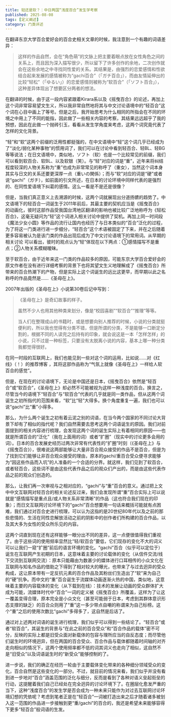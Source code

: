 ```yaml
---
title: 轻还是软？：中日两国“浅度百合”发生学考察
published: 2025-08-08
tags: [定义阐述]
category: 门类评述
---
```


在翻译东京大学百合爱好会的百合史相关文章的时候，我注意到一个有趣的词语差异：

> 这样的作品自然，会在“角色萌”的文脉上把主要着眼点放在女性角色之间的关系上，而且因为深入描写很少，所以留下了许多创作的余地，二次创作就会在这些余地之中寻找同性爱的关系。其结果是，由强烈的恋爱感情和性欲结合起来发展的感情被称为“gachi百合”（「ガチ百合」），而由友情延伸出的比较“轻松”（「ゆるい」）的恋爱感情则被称为“软百合”（「ソフト百合」），这种差异体现出了想要区分两者的想法。

在翻译的时候，由于这一段内容紧跟着Kirara系以及《摇曳百合》的论述，再加上这个词非常容易望文生义，所以我非常自然地将其与中文讨论语境中的“轻百合”这个词在心目中画上了等号。但是之后，我开始思考为什么相同的所指会在不同的环境之中用上了不同的能指，因此做了一些相关内容的考察，其结果远远超乎了我的预想，因此在此做一个抛砖引玉，看看从发生学角度来考虑，这两个词究竟代表了怎样的文化背景。

“轻”和“软”这两个前缀的泛用性都挺强的，在中文语境中“轻”这个词几乎已经成为了“淡化/弱化某种事物”的惯用词了，我们可以在讨论中看到轻百合、轻BL、轻BG等等说法；在日文语境中，类似地，ソフト（软）也是一个比较常见的前缀，我们可以看到软百合、软BL、以及软银（笑）。与“轻”对应的词是“重”，近年来将纠结程度较深的人物关系称为“重”也成为非常常见的称呼了（重女），当然这个词本身其实与日文的关系还要更深厚一点（重いの関係）；而与“软”对应的词是“硬”或者说“gachi”（ガチ），如前面的引文所述，在日本的讨论环境中同样代表的是强烈的、在同性爱语境下纠葛的感情。这么一看是不是还是很像？

但是，当我们真正意义上去溯源的时候，这两个词就展现出分道扬镳的趋势了。中文语境下的轻百合一词诞生于2011年前后，其最主要的契机应当是《摇曳百合》的动画化，彼时这部作品受我国台湾地区翻译的影响也被比较广泛地称呼为《轻松百合》，这毫无疑问为“轻”这个词进入相关讨论中提供了契机。再加上同一时间段《魔法少女小圆》等作品的流行让国内也经历了与日本类似的“百合”泛化的过程，为了将这一门类进行进一步细分，“轻百合”这个术语被固定了下来，并在之后随着更多容易被认为是该门类的作品出现后成为了中文讨论语境下的常用词。从早期的相关讨论 可以看出，彼时的观点认为“轻”体现在以下两点：①感情描写不是重点；②人物关系模糊暧昧。

至于软百合，由于近年来这一门类的作品较多的原因，可能东京大学百合爱好会的原文作者在没有进行详细考察的背景下也将其望文生义地理解成了《摇曳百合》所带来的百合热潮下的产物，但是实际上这个词诞生的远比这更早，而早期以此之名称呼的作品竟然是……《圣母在上》。

2007年出版的《圣母在上》小说第30卷后记中写到：

> 《圣母在上》是奇幻故事的样子。
>
> 虽然不少人也用其他种类来划分，像是“校园喜剧”“软百合”“推理”等等。
>
>当人们在整理成山的书籍时，或是想要向别人推荐的时候，小说的分类就挺便利的，所以我也觉得有分类不错，但是所谓的分类，不是能够一口断定分割的，根据不同的人读完之后持有的印象，就会说这是一本「怎样怎样」的小说，只不过是一种标签，只要没有太脱离小说的内容，基本上哪一种分类我都觉得很好。

在同一时段的互联网上，我们也能见到一些对这个词的运用，比如说……对《红线》（！）的推荐博客 ，其将这部作品称为“气氛上就像《圣母在上》一样给人软百合的感觉”。

但是，在现在的讨论语境下，无论是中国还是日本，《摇曳百合》依然是“轻百合”或“软百合”，《圣母在上》却必然不可能被视为这样一种浅度的百合。换言之，尽管当今的语境下“轻百合”与“软百合”代表的几乎就是同一类作品，但从这两个词诞生之初所指代的范围来看，“软”比“轻”大得多。换个角度重复一遍，我们也可以说“gachi”比“重”小得多。

那么，为什么两个诞生之初有着云泥之别的词语，在当今两个国家的不同讨论大背景下却有了相似的指代呢？我们自然需要去思考这两个词语诞生的原因。我们对前面提到的相关内容进行梳理，会发现这两个词的诞生实际上有着相同的原因——也就是所谓百合的“泛化”（我在上面用的词）或者“扩圈”（现实中的讨论更多会用的词）。日本的百合发展史经历过两次非常有代表性的“扩圈”时刻（《圣母在上》与《摇曳百合》），很难说这两部能够让大量非百合观众接受的作品不是百合，但是为了找到它们能够让非百合观众接受的理由，原本的gachi/重百合受众便寻求能够为“因这些作品而入坑”的人准备的一个合适的分界。就这样，我们见到了软百合，或者轻百合，这些词不是由这些代表作品之后的观众们产出的，而是由这些代表作品之前的观众们创造的。

那么，让我们再一次审视与之相对应的，“gachi”与“重”百合的意义。通过把上文中中文互联网对轻百合的相关论述反过来，我们会发现所谓“重”百合实际上可以说就是“感情描写是重点且/或人物关系非常清晰”的作品（这也符合我们现在的印象）；而日文互联网讨论环境下的“gachi”百合想要用一句话来概括可能就有点困难，我们通过对百合史进行梳理，可以认为这指的是20世纪80年代以及之前的那些悲情的、生活在同性恋解放活动之前的阴影中的创作者们所构建的百合作品，以及其大多为女性的受众所乐见的内容。

这两个词直到现在还有这样能够一眼分出不同的差异，这一点便很值得我们重视了。由于这些词的使用频率显然比“轻/软百合”要低，它们现存的变化不大的词义可以让我们一窥“扩圈”前后的语言环境的变化。“gachi”百合（似乎可以定位于）诞生在互联网产生初期的日本，这意味着主要的讨论载体的变化（从信件交流/线下交流到互联网交流）：原本只能藉由为数甚少的媒体进行口耳相传的小众文化在互联网与知名作品的借助之下得到了相对较大的曝光，也带来了与过去迥异的受众构成，这让原本带有一定反抗元素的百合作品及其粉丝们生造出了“软”来为自己的“硬”抗争。而中文的“重”百合诞生于流媒体动画逐渐火热的中国，类似地，这意味着主要的内容载体的变化（从下载到在线）：技术的发展让动画的受众群体扩大成为可能，流媒体时代中“百合”一词的定义被《摇曳百合》所覆盖，这样为了让这一覆盖变得合理，原本完全是小众文化（甚至可能弱于日本，考虑到其群体意识形态支撑的缺乏）的百合众则用了“重”这一多少带点自嘲的称谓来为自己标榜。这个“重”之后的使用次数比“gachi”多得多了，这自然是后话了。

通过对上述两对词语的诞生进行梳理，我们似乎可以得到一些结论了。“轻百合”或者“软百合”，其诞生的背景与“在此之前的百合受众”和“百合作品的载体”密不可分，反映的实际上都是旧受众面对新载体的包容与理所应当的自反态度；而尽管他们诞生时的环境迥异，但在两国的百合受众、百合作品与载体都随着时间轴的对齐走向相似的情况下，这两个使用频率都不低的词其词义也走向了相似，这自然不是“旧受众”以及词语诞生时的“新受众”能够控制的了。

进一步说，我们的确正在经历一轮由于主要载体变化带来的各种细分领域受众的变化，百合自然是这些变化的一部分。不过，就目前的情况来看，我们似乎并没有看到进一步地对“百合”涵盖范围的泛化与细分，反而是看到了各种对语义垒起街垒的行动，这提醒着我们自己已经处在完全迥异的讨论环境下了。在圈层化愈发严重的当下，这种“浅度百合”的发生学是否会成为一种未来只能作为对过去互联网讨论环境幻想的凭依呢？考虑到笔者正是在“轻百合”一词被打造出来之后才随着诸多被划入这一范围的作品进一步接触到更“重/gachi”的百合的，我还是希望未来能够容得下更多“轻百合”般词语的生发。
